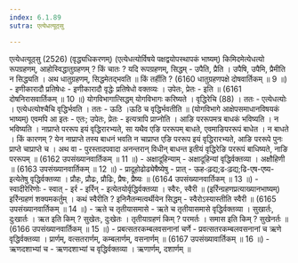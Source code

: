 ```yaml
---
index: 6.1.89
sutra: एत्येधत्यूठ्सु

---
```

एत्येधत्यूठ्सु (2526) (वृद्ध्यधिकरणम्) (एत्येधत्योर्विषये पक्षद्वयोपस्थापकं भाष्यम्) किमिदमेत्येधत्यो रूपग्रहणम्, आहोस्विद्धातुग्रहणम् ? किं चातः ? यदि रूपग्रहणम्, सिद्धम्  -  उपैति, प्रैति । उपैषि, उपैमि, प्रैमीति न सिद्ध्यति । अथ धातुग्रहणम्, सिद्धमेतद्भवति ॥ किं तर्हीति ? (6160 धातुग्रहणपक्षे दोषवार्तिकम् ॥ 9 ॥) - इणीकारादौ प्रतिषेधः - इणीकारादौ वृद्धेः प्रतिषेधो वक्तव्यः । उपेतः, प्रेतः  -  इति ॥ (6161 दोषनिरासवार्तिकम् ॥ 10 ॥)         योगविभागात्सिद्धम् योगविभागः करिष्यते । वृद्धिरेचि (88) । ततः  -  एत्येधत्योः । एत्येधत्योश्चैचि वृद्धिर्भवति । ततः  - ऊठि ।ऊठि च वृद्धिर्भवतीति ॥ (योगविभागे आक्षेपसमाधानविषयकं भाष्यम्) एवमपि आ इतः  -  एतः; उपेतः, प्रेतः  -  इत्यत्रापि प्राप्नोति । आङि पररूपमत्र बाधकं भविष्यति । न भविष्यति । नाप्राप्ते पररूप इयं वृद्धिरारभ्यते, सा यथैव एङि पररूपम् बाधते, एवमाङिपररूपं बाधेत । न बाधते । किं कारणम् ? येन नाप्राप्ते तस्य बाधनं भवति न चाप्राप्त एङि पररूप इयं वृद्धिरारभ्यते, आङि पररूपे पुनः प्राप्ते चाप्राप्ते च । अथ वा  -  पुरस्तादपवादा अनन्तरान् विधीन् बाधन्त इतीयं वृद्धिरेङि पररूपं बाधिष्यते, नाङि पररूपम् ॥ (6162 उपसंख्यानवार्तिकम् ॥ 11 ॥) - अक्षादूहिन्याम् - अक्षादूहिन्यां वृद्धिर्वक्तव्या । अक्षौहिणी ॥ (6163 उपसंख्यानवार्तिकम् ॥ 12 ॥) - प्रादूहोढोढ्येषैष्येषु - प्रात्  - ऊह-ःढ़द्य;ढ-ःढ़द्य;ढि-एष-एष्य-इत्येतेषु वृद्धिर्वक्तव्या । प्रौहः, प्रौढः, प्रौढिः, प्रैषः, प्रैष्यः ॥ (6164 उपसंख्यानवार्तिकम् ॥ 13 ॥) - स्वादीरेरिणोः - स्वात्  -  इर्र  -  इर्रिन्  -  इत्येतयोर्वृद्धिर्वक्तव्या । स्वैरः, स्वैरी ॥ (इर्रिन्ग्रहणप्रत्याख्यानभाष्यम्) इर्रिन्ग्रहणं शक्यमकर्तुम् । कथं स्वैरीति ? इनिनैतन्मत्वर्थीयेन सिद्धम्  -  स्वैरोऽस्यास्तीति स्वैरी ॥ (6165 उपसंख्यानवार्तिकम् ॥ 14 ॥) - ऋते च तृतीयासमासे - ऋते च तृतीयासमासे वृद्धिर्वक्तव्या । सुखार्तः, दुःखार्तः । ऋत इति किम् ? सुखेतः, दुःखेतः । तृतीयाग्रहणं किम् ? परमर्तः । समास इति किम् ? सुखेनर्तः ॥ (6166 उपसंख्यानवार्तिकम् ॥ 15 ॥) - प्रबत्सतरकम्बलवसनानां चर्णे - प्रवत्सतरकम्बलवसनानां च ऋणे वृद्धिर्वक्तव्या । प्रार्णम्, वत्सतरार्णम्, कम्बलार्णम्, वसनार्णम् ॥ (6167 उपसंख्यावार्तिकम् ॥ 16 ॥) - ऋणदशाभ्यां च - ऋणदशाभ्यां च वृद्धिर्वक्तव्या । ऋणार्णम्, दशार्णम् ॥